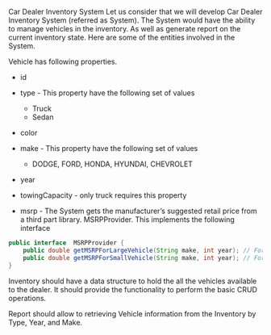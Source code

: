 Car Dealer Inventory System
Let us consider that we will develop Car Dealer Inventory System (referred as System). The System would have the ability to manage vehicles in the inventory. As well as generate report on the current inventory state. Here are some of the entities involved in the System.
 
Vehicle has following properties.
 
- id
- type - This property have the following set of values
	- Truck
	- Sedan
- color
- make - This property have the following set of values
	- DODGE, FORD, HONDA, HYUNDAI, CHEVROLET
- year
- towingCapacity - only truck requires this property

- msrp - The System gets the manufacturer’s suggested retail price from a third part library. MSRPProvider. This implements the following interface
```java
public interface  MSRPProvider {
	public double getMSRPForLargeVehicle(String make, int year); // For Trucks or Van
	public double getMSRPForSmallVehicle(String make, int year); // For Sedan or hatch back
}
```
 
Inventory should have a data structure to hold the all the vehicles available to the dealer. It should provide the functionality to perform the basic CRUD operations.
 
Report should allow to retrieving Vehicle information from the Inventory by Type, Year, and Make.